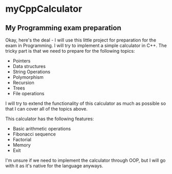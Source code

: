 # myCppCalculator
## My Programming exam preparation ##

Okay, here's the deal - I will use this little project for preparation for the exam in Programming. I will try to implement a simple calculator in C++. The tricky part is that we need to prepare for the following topics:
* Pointers
* Data structures
* String Operations
* Polymorphism
* Recursion
* Trees
* File operations

I will try to extend the functionality of this calculator as much as possible so that I can cover all of the topics above.

This calculator has the following features:
* Basic arithmetic operations
* Fibonacci sequence
* Factorial
* Memory
* Exit

I'm unsure if we need to implement the calculator through OOP, but I will go with it as it's native for the language anyways.
